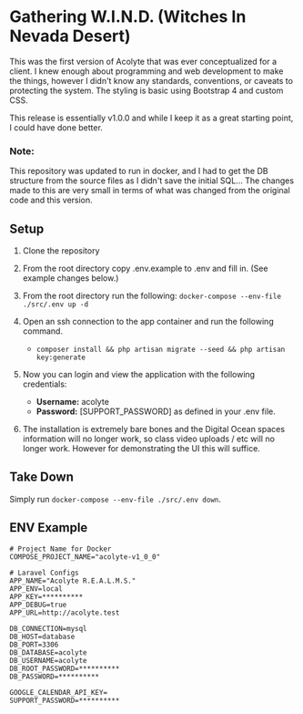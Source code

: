 # Gathering W.I.N.D. (Witches In Nevada Desert)

This was the first version of Acolyte that was ever conceptualized for a client. I knew enough about programming and web development to make the things, however I didn't know any standards, conventions, or caveats to protecting the system. The styling is basic using Bootstrap 4 and custom CSS.

This release is essentially v1.0.0 and while I keep it as a great starting point, I could have done better.

### Note:
This repository was updated to run in docker, and I had to get the DB structure from the source files as I didn't save the initial SQL... The changes made to this are very small in terms of what was changed from the original code and this version.

## Setup
1. Clone the repository
2. From the root directory copy .env.example to .env and fill in. (See example changes below.)
3. From the root directory run the following: `docker-compose --env-file ./src/.env up -d`
4. Open an ssh connection to the app container and run the following command.
   
   + `composer install && php artisan migrate --seed && php artisan key:generate`

5. Now you can login and view the application with the following credentials:

   + **Username:** acolyte
   + **Password:** \[SUPPORT_PASSWORD\] as defined in your .env file.  

6. The installation is extremely bare bones and the Digital Ocean spaces information will no longer work, so class video uploads / etc will no longer work. However for demonstrating the UI this will suffice. 

## Take Down
Simply run `docker-compose --env-file ./src/.env down`.

## ENV Example
```dotenv
# Project Name for Docker
COMPOSE_PROJECT_NAME="acolyte-v1_0_0"

# Laravel Configs
APP_NAME="Acolyte R.E.A.L.M.S."
APP_ENV=local
APP_KEY=**********
APP_DEBUG=true
APP_URL=http://acolyte.test

DB_CONNECTION=mysql
DB_HOST=database
DB_PORT=3306
DB_DATABASE=acolyte
DB_USERNAME=acolyte
DB_ROOT_PASSWORD=**********
DB_PASSWORD=**********

GOOGLE_CALENDAR_API_KEY=
SUPPORT_PASSWORD=**********
```